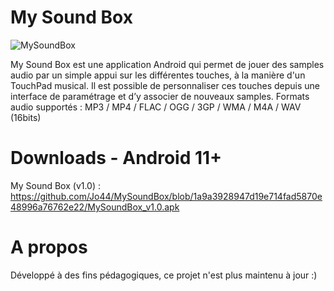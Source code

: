 # My Sound Box

![MySoundBox](https://user-images.githubusercontent.com/38272817/196050760-914549cc-bbc4-47b1-b8fd-299a9e9a69dd.png)

My Sound Box est une application Android qui permet de jouer des samples audio par un simple appui sur les différentes touches, à la manière d'un TouchPad musical. Il est possible de personnaliser ces touches depuis une interface de paramétrage et d’y associer de nouveaux samples.
Formats audio supportés : MP3 / MP4 / FLAC / OGG / 3GP / WMA / M4A / WAV (16bits)

# Downloads - Android 11+

My Sound Box (v1.0) :  https://github.com/Jo44/MySoundBox/blob/1a9a3928947d19e714fad5870e48996a76762e22/MySoundBox_v1.0.apk

# A propos

Développé à des fins pédagogiques, ce projet n'est plus maintenu à jour :)

